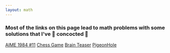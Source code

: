 ```yaml
---
layout: math
---
```


<h3 class="math-intro">
    Most of the links on this page lead to math problems with some solutions that I've &#129514; concocted
    &#129514;
</h3>
<!--
<table class="math-problems">
    <tr>
        <th>
            <h3>Competitive math:</h3>
        </th>
        <th>
            <h3>Miscellaneous:</h3>
        </th>
    </tr>
    <tr>
        <td>
            <a class="mathlinks" href="/math/A1">AIME 1984 #11</a>
        </td>
        <td> <a class="mathlinks" href="/math/M1">Chess Game</a>
        </td>
    </tr>
    <tr>
        <td>
        </td>
        <td>
            <a class ="mathlinks" href="/math/M2">Brain Teaser</a>
        </td>
    </tr>
    <tr>
        <td>
        </td>
        <td>
            <a class ="mathlinks" href="/math/M3">PigeonHole</a>
        </td>
    </tr>
</table> -->

<div class = "math-problems">
<a class ="mathlinks" href="/math/A1">AIME 1984 #11</a>
<a class ="mathlinks" href="/math/M1">Chess Game</a>
<a class ="mathlinks" href="/math/M2">Brain Teaser</a>
<a class ="mathlinks" href="/math/M3">PigeonHole</a>

</div>
